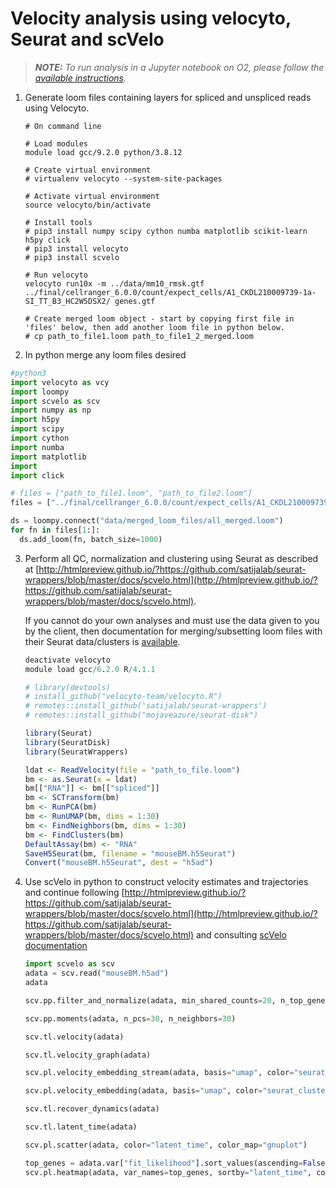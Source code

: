 # Velocity analysis using velocyto, Seurat and scVelo

> _**NOTE:** To run analysis in a Jupyter notebook on O2, please follow the [available instructions](https://github.com/hbc/knowledgebase/blob/master/rc/jupyter_notebooks.md)._

1. Generate loom files containing layers for spliced and unspliced reads using Velocyto.

    ```
    # On command line
    
    # Load modules
    module load gcc/9.2.0 python/3.8.12
    
    # Create virtual environment
    # virtualenv velocyto --system-site-packages
    
    # Activate virtual environment
    source velocyto/bin/activate
  
    # Install tools
    # pip3 install numpy scipy cython numba matplotlib scikit-learn h5py click
    # pip3 install velocyto
    # pip3 install scvelo
    
    # Run velocyto
    velocyto run10x -m ../data/mm10_rmsk.gtf ../final/cellranger_6.0.0/count/expect_cells/A1_CKDL210009739-1a-SI_TT_B3_HC2W5DSX2/ genes.gtf
    
    # Create merged loom object - start by copying first file in 'files' below, then add another loom file in python below.
    # cp path_to_file1.loom path_to_file1_2_merged.loom
    ```

2. In python merge any loom files desired

  ```python
  #python3
  import velocyto as vcy
  import loompy
  import scvelo as scv
  import numpy as np
  import h5py
  import scipy
  import cython
  import numba
  import matplotlib
  import 
  import click
  
  # files = ["path_to_file1.loom", "path_to_file2.loom"]
  files = ["../final/cellranger_6.0.0/count/expect_cells/A1_CKDL210009739-1a-SI_TT_B3_HC2W5DSX2/velocyto/A1_CKDL210009739-1a-SI_TT_B3_HC2W5DSX2.loom", "../final/cellranger_6.0.0/count/expect_cells/A2_CKDL210009740-1a-SI_TT_B6_HC2W5DSX2/velocyto/A2_CKDL210009740-1a-SI_TT_B6_HC2W5DSX2.loom", "../final/cellranger_6.0.0/count/expect_cells/A3_CKDL210009741-1a-SI_TT_B2_HC2W5DSX2/velocyto/A3_CKDL210009741-1a-SI_TT_B2_HC2W5DSX2.loom", "../final/cellranger_6.0.0/count/expect_cells/A4_CKDL210009742-1a-SI_TT_B7_HC2W5DSX2/velocyto/A4_CKDL210009742-1a-SI_TT_B7_HC2W5DSX2.loom"]

  ds = loompy.connect("data/merged_loom_files/all_merged.loom")
  for fn in files[1:]:
    ds.add_loom(fn, batch_size=1000)
  ```
  
3. Perform all QC, normalization and clustering using Seurat as described at [http://htmlpreview.github.io/?https://github.com/satijalab/seurat-wrappers/blob/master/docs/scvelo.html](http://htmlpreview.github.io/?https://github.com/satijalab/seurat-wrappers/blob/master/docs/scvelo.html). 

    If you cannot do your own analyses and must use the data given to you by the client, then documentation for merging/subsetting loom files with their Seurat data/clusters is [available](https://github.com/hbc/tutorials/blob/master/scRNAseq/scRNAseq_analysis_tutorial/lessons/seurat_loom_subset_velocity.md).
  
    ```r
    deactivate velocyto
    module load gcc/6.2.0 R/4.1.1
    
    # library(devtools)
    # install_github("velocyto-team/velocyto.R")   
    # remotes::install_github('satijalab/seurat-wrappers')
    # remotes::install_github("mojaveazure/seurat-disk")
    
    library(Seurat)
    library(SeuratDisk)
    library(SeuratWrappers)
    
    ldat <- ReadVelocity(file = "path_to_file.loom")
    bm <- as.Seurat(x = ldat)
    bm[["RNA"]] <- bm[["spliced"]]
    bm <- SCTransform(bm)
    bm <- RunPCA(bm)
    bm <- RunUMAP(bm, dims = 1:30)
    bm <- FindNeighbors(bm, dims = 1:30)
    bm <- FindClusters(bm)
    DefaultAssay(bm) <- "RNA"
    SaveH5Seurat(bm, filename = "mouseBM.h5Seurat")
    Convert("mouseBM.h5Seurat", dest = "h5ad")
    ```
  
4. Use scVelo in python to construct velocity estimates and trajectories and continue following [http://htmlpreview.github.io/?https://github.com/satijalab/seurat-wrappers/blob/master/docs/scvelo.html](http://htmlpreview.github.io/?https://github.com/satijalab/seurat-wrappers/blob/master/docs/scvelo.html) and consulting [scVelo documentation](https://scvelo.readthedocs.io/VelocityBasics)

    ```python
    import scvelo as scv
    adata = scv.read("mouseBM.h5ad")
    adata
    
    scv.pp.filter_and_normalize(adata, min_shared_counts=20, n_top_genes=3000)
    
    scv.pp.moments(adata, n_pcs=30, n_neighbors=30)
    
    scv.tl.velocity(adata)
    
    scv.tl.velocity_graph(adata)
    
    scv.pl.velocity_embedding_stream(adata, basis="umap", color="seurat_clusters")
    
    scv.pl.velocity_embedding(adata, basis="umap", color="seurat_clusters", arrow_length=3, arrow_size=2, dpi=120)
    
    scv.tl.recover_dynamics(adata)
    
    scv.tl.latent_time(adata)
    
    scv.pl.scatter(adata, color="latent_time", color_map="gnuplot")
    
    top_genes = adata.var["fit_likelihood"].sort_values(ascending=False).index[:300]
    scv.pl.heatmap(adata, var_names=top_genes, sortby="latent_time", col_color="seurat_clusters", n_convolve=100)
    ```
